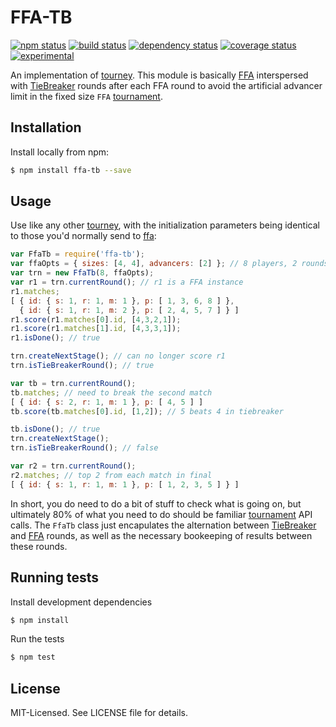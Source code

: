 # FFA-TB
[![npm status](http://img.shields.io/npm/v/ffa-tb.svg)](https://www.npmjs.org/package/ffa-tb)
[![build status](https://secure.travis-ci.org/clux/ffa-tb.svg)](http://travis-ci.org/clux/ffa-tb)
[![dependency status](https://david-dm.org/clux/ffa-tb.svg)](https://david-dm.org/clux/ffa-tb)
[![coverage status](http://img.shields.io/coveralls/clux/ffa-tb.svg)](https://coveralls.io/r/clux/ffa-tb)
[![experimental](http://img.shields.io/badge/stability-experimental-DD5F0A.svg)](http://nodejs.org/api/documentation.html#documentation_stability_index)

An implementation of [tourney](https://github.com/clux/tourney). This module is basically [FFA](https://github.com/clux/ffa) interspersed with [TieBreaker](https://github.com/clux/tiebreaker) rounds after each FFA round to avoid the artificial advancer limit in the fixed size `FFA` [tournament](https://github.com/clux/tournament).

## Installation
Install locally from npm:

```bash
$ npm install ffa-tb --save
```

## Usage
Use like any other [tourney](https://github.com/clux/tourney), with the initialization parameters being identical to those you'd normally send to [ffa](https://github.com/clux/ffa):

```js
var FfaTb = require('ffa-tb');
var ffaOpts = { sizes: [4, 4], advancers: [2] }; // 8 players, 2 rounds of 4 players each
var trn = new FfaTb(8, ffaOpts);
var r1 = trn.currentRound(); // r1 is a FFA instance
r1.matches;
[ { id: { s: 1, r: 1, m: 1 }, p: [ 1, 3, 6, 8 ] },
  { id: { s: 1, r: 1, m: 2 }, p: [ 2, 4, 5, 7 ] } ]
r1.score(r1.matches[0].id, [4,3,2,1]);
r1.score(r1.matches[1].id, [4,3,3,1]);
r1.isDone(); // true

trn.createNextStage(); // can no longer score r1
trn.isTieBreakerRound(); // true

var tb = trn.currentRound();
tb.matches; // need to break the second match
[ { id: { s: 2, r: 1, m: 1 }, p: [ 4, 5 ] ]
tb.score(tb.matches[0].id, [1,2]); // 5 beats 4 in tiebreaker

tb.isDone(); // true
trn.createNextStage();
trn.isTieBreakerRound(); // false

var r2 = trn.currentRound();
r2.matches; // top 2 from each match in final
[ { id: { s: 1, r: 1, m: 1 }, p: [ 1, 2, 3, 5 ] } ]
```

In short, you do need to do a bit of stuff to check what is going on, but ultimately 80% of what you need to do should be familiar [tournament](https://github.com/clux/tournament) API calls. The `FfaTb` class just encapulates the alternation between [TieBreaker](https://github.com/clux/tiebreaker) and [FFA](https://github.com/clux/ffa) rounds, as well as the necessary bookeeping of results between these rounds.

## Running tests
Install development dependencies

```bash
$ npm install
```

Run the tests

```bash
$ npm test
```

## License
MIT-Licensed. See LICENSE file for details.
